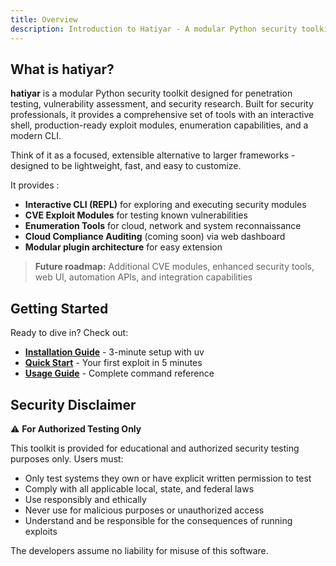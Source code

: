 ```yaml
---
title: Overview
description: Introduction to Hatiyar - A modular Python security toolkit
---
```


## What is hatiyar?

**hatiyar** is a modular Python security toolkit designed for penetration testing, vulnerability assessment, and security research. Built for security professionals, it provides a comprehensive set of tools with an interactive shell, production-ready exploit modules, enumeration capabilities, and a modern CLI.

Think of it as a focused, extensible alternative to larger frameworks - designed to be lightweight, fast, and easy to customize.


It provides :
- **Interactive CLI (REPL)** for exploring and executing security modules
- **CVE Exploit Modules** for testing known vulnerabilities
- **Enumeration Tools** for cloud, network and system reconnaissance
- **Cloud Compliance Auditing** (coming soon) via web dashboard
- **Modular plugin architecture** for easy extension

> **Future roadmap:** Additional CVE modules, enhanced security tools, web UI, automation APIs, and integration capabilities


## Getting Started

Ready to dive in? Check out:

- **[Installation Guide](/introduction/installation/)** - 3-minute setup with uv
- **[Quick Start](/introduction/quick-start/)** - Your first exploit in 5 minutes
- **[Usage Guide](/guides/usage/)** - Complete command reference

## Security Disclaimer

⚠️ **For Authorized Testing Only**

This toolkit is provided for educational and authorized security testing purposes only. Users must:

- Only test systems they own or have explicit written permission to test
- Comply with all applicable local, state, and federal laws
- Use responsibly and ethically
- Never use for malicious purposes or unauthorized access
- Understand and be responsible for the consequences of running exploits

The developers assume no liability for misuse of this software.